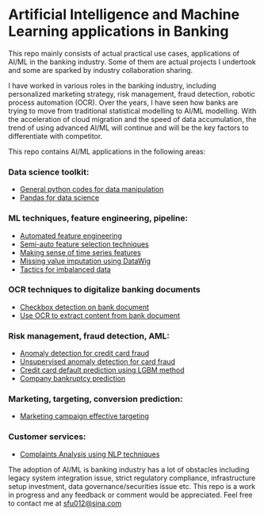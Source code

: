 # Artificial Intelligence and Machine Learning applications in Banking

This repo mainly consists of actual practical use cases, applications of AI/ML in the banking industry. Some of them are actual projects I undertook and some are sparked by industry collaboration sharing. 

I have worked in various roles in the banking industry, including personalized marketing strategy, risk management, fraud detection, robotic process automation (OCR). Over the years, I have seen how banks are trying to move from traditional statistical modelling to AI/ML modelling. With the acceleration of cloud migration and the speed of data accumulation, the trend of using advanced AI/ML will continue and will be the key factors to differentiate with competitor. 

This repo contains AI/ML applications in the following areas:

### Data science toolkit:
 - [General python codes for data manipulation](https://github.com/JasonSCFu/Python-basics/blob/main/Code%20toolkits%20for%20data%20science.ipynb)
 - [Pandas for data science](https://github.com/JasonSCFu/Python-basics/blob/main/pandas_data_manipulation.ipynb)

### ML techniques, feature engineering, pipeline: 
 - [Automated feature engineering](https://github.com/JasonSCFu/AIML-applications-in-Banking/blob/main/Automated_Feature_Engineering.ipynb)
 - [Semi-auto feature selection techniques](https://github.com/JasonSCFu/AIML-applications-in-Banking/tree/main/ML%20techniques/Feature%20Selection)
 - [Making sense of time series features](https://github.com/JasonSCFu/AIML-applications-in-Banking/blob/main/ML%20techniques/Making_Sense_Of_Time_Series_Features.ipynb)
 - [Missing value imputation using DataWig](https://github.com/JasonSCFu/AIML-applications-in-Banking/tree/main/ML%20techniques/Missing%20Data%20Imputation/DataWig-Missing-Data-Imputation)
 - [Tactics for imbalanced data](https://github.com/JasonSCFu/AIML-applications-in-Banking/blob/main/ML%20techniques/Techniques_for_imbalanced_classification.ipynb)

### OCR techniques to digitalize banking documents
 -   [Checkbox detection on bank document](https://github.com/JasonSCFu/ML-applications-in-Banking/blob/main/Check_box_detection_on_bank_documents.ipynb)
 -   [Use OCR to extract content from bank document](https://github.com/JasonSCFu/ML-applications-in-Banking/blob/main/OCR_for_bank_documents.ipynb)
  
### Risk management, fraud detection, AML:
 - [Anomaly detection for credit card fraud](https://github.com/JasonSCFu/ML-applications-in-Banking/blob/main/Anomaly-detection-credit-card-fraud-analysis.ipynb)
 - [Unsupervised anomaly detection for card fraud](https://github.com/JasonSCFu/AIML-applications-in-Banking/blob/main/Unsupervised%20Anomaly%20Detection%20Card%20Fraud.ipynb)
 - [Credit card default prediction using LGBM method](https://github.com/JasonSCFu/ML-applications-in-Banking/blob/main/Credit%20card%20default%20predition%20using%20LGBM.ipynb)
 - [Company bankruptcy prediction](https://github.com/JasonSCFu/AIML-applications-in-Banking/blob/main/company-bankruptcy-prediction.ipynb)
 
### Marketing, targeting, conversion prediction:
 - [Marketing campaign effective targeting](https://github.com/JasonSCFu/Bank-Marketing-Campaign-Management-)

### Customer services:
 - [Complaints Analysis using NLP techniques](https://github.com/JasonSCFu/Bank-Reviews-Complaints-Analysis)



The adoption of AI/ML is banking industry has a lot of obstacles including legacy system integration issue, strict regulatory compliance, infrastructure setup investment, data governance/securities issue etc. 
This repo is a work in progress and any feedback or comment would be appreciated. Feel free to contact me
at sfu012@sina.com
